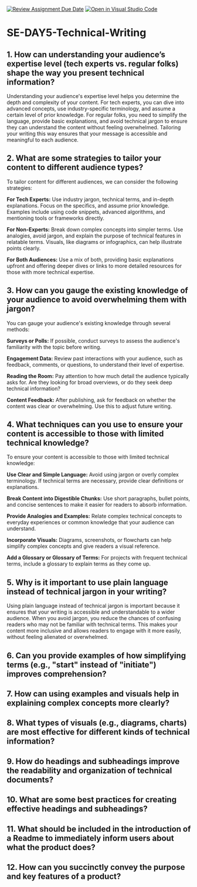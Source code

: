 [![Review Assignment Due Date](https://classroom.github.com/assets/deadline-readme-button-22041afd0340ce965d47ae6ef1cefeee28c7c493a6346c4f15d667ab976d596c.svg)](https://classroom.github.com/a/zsAR-pyY)
[![Open in Visual Studio Code](https://classroom.github.com/assets/open-in-vscode-2e0aaae1b6195c2367325f4f02e2d04e9abb55f0b24a779b69b11b9e10269abc.svg)](https://classroom.github.com/online_ide?assignment_repo_id=18950784&assignment_repo_type=AssignmentRepo)
# SE-DAY5-Technical-Writing
## 1. How can understanding your audience’s expertise level (tech experts vs. regular folks) shape the way you present technical information?
Understanding your audience's expertise level helps you determine the depth and complexity of your content. For tech experts, you can dive into advanced concepts, use industry-specific terminology, and assume a certain level of prior knowledge. For regular folks, you need to simplify the language, provide basic explanations, and avoid technical jargon to ensure they can understand the content without feeling overwhelmed. Tailoring your writing this way ensures that your message is accessible and meaningful to each audience.
## 2. What are some strategies to tailor your content to different audience types?
To tailor content for different audiences, we can consider the following strategies:

**For Tech Experts:** Use industry jargon, technical terms, and in-depth explanations. Focus on the specifics, and assume prior knowledge. Examples include using code snippets, advanced algorithms, and mentioning tools or frameworks directly.

**For Non-Experts:** Break down complex concepts into simpler terms. Use analogies, avoid jargon, and explain the purpose of technical features in relatable terms. Visuals, like diagrams or infographics, can help illustrate points clearly.

**For Both Audiences:** Use a mix of both, providing basic explanations upfront and offering deeper dives or links to more detailed resources for those with more technical expertise.
## 3. How can you gauge the existing knowledge of your audience to avoid overwhelming them with jargon?
You can gauge your audience's existing knowledge through several methods:

**Surveys or Polls:** If possible, conduct surveys to assess the audience's familiarity with the topic before writing.

**Engagement Data:** Review past interactions with your audience, such as feedback, comments, or questions, to understand their level of expertise.

**Reading the Room:** Pay attention to how much detail the audience typically asks for. Are they looking for broad overviews, or do they seek deep technical information?

**Content Feedback:** After publishing, ask for feedback on whether the content was clear or overwhelming. Use this to adjust future writing.
## 4. What techniques can you use to ensure your content is accessible to those with limited technical knowledge?
To ensure your content is accessible to those with limited technical knowledge:

**Use Clear and Simple Language:** Avoid using jargon or overly complex terminology. If technical terms are necessary, provide clear definitions or explanations.

**Break Content into Digestible Chunks:** Use short paragraphs, bullet points, and concise sentences to make it easier for readers to absorb information.

**Provide Analogies and Examples:** Relate complex technical concepts to everyday experiences or common knowledge that your audience can understand.

**Incorporate Visuals:** Diagrams, screenshots, or flowcharts can help simplify complex concepts and give readers a visual reference.

**Add a Glossary or Glossary of Terms:** For projects with frequent technical terms, include a glossary to explain terms as they come up.
## 5. Why is it important to use plain language instead of technical jargon in your writing?
Using plain language instead of technical jargon is important because it ensures that your writing is accessible and understandable to a wider audience. When you avoid jargon, you reduce the chances of confusing readers who may not be familiar with technical terms. This makes your content more inclusive and allows readers to engage with it more easily, without feeling alienated or overwhelmed.
## 6. Can you provide examples of how simplifying terms (e.g., "start" instead of "initiate") improves comprehension?
## 7. How can using examples and visuals help in explaining complex concepts more clearly?
## 8. What types of visuals (e.g., diagrams, charts) are most effective for different kinds of technical information?
## 9. How do headings and subheadings improve the readability and organization of technical documents?
## 10. What are some best practices for creating effective headings and subheadings?
## 11. What should be included in the introduction of a Readme to immediately inform users about what the product does?
## 12. How can you succinctly convey the purpose and key features of a product?
